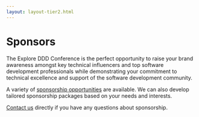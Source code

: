 ```yaml
---
layout: layout-tier2.html
---
```

<div class="container section page sponsors">
	<h1 class="section-header">Sponsors</h1>
	<p>The Explore DDD Conference is the perfect opportunity to raise your brand awareness amongst key technical influencers and top software development professionals while demonstrating your commitment to technical excellence and support of the software development community.</p>
	<p>A variety of <a href="Explore DDD 2019 Sponsorship Opportunities.pdf">sponsorship opportunities</a> are available. We can also develop tailored sponsorship packages based on your needs and interests.</p>
	<p><a href="mailto:contact@exploreddd.com">Contact us</a> directly if you have any questions about sponsorship.</p>
	<!--<h2 class="page-subheader">Platinum Sponsor</h2>
	<br>
	<figure>
        <a href="https://www.homeadvisor.com/"><img src="../img/logos/sponsor-home-advisor.png" class="sponsor-logo sponsor-logo-platinum"></a>
        <figcaption>Founded in 1998, <a href="https://www.homeadvisor.com/">HomeAdvisor</a> is the operator of the largest home services marketplace across the globe. With HomeAdvisor, homeowners can find prescreened local service professionals; view average project costs; read verified ratings and reviews; and instantly book home improvement, maintenance and repair appointments online.</figcaption>
    </figure>-->
	<!--<h2 class="page-subheader">Bronze Sponsors</h2>
	<br>
	<figure>
        <a href="https://www.pivotal.io/"><img src="../img/logos/sponsor-pivotal.png" class="sponsor-logo"></a>
        <figcaption><a href="https://www.pivotal.io/">Pivotal</a> transforms how the world builds software. Pivotal combines the Silicon Valley state of mind, modern approach, and infrastructure with organizations’ core expertise and values. We enable the leading companies in the world to innovate by employing an approach focused on building software. Our methodology is about evolving, in both development and innovation, and our culture is empowering. Our team uses agile and lean approaches to teach next-generation developers to create and build new</figcaption>
    </figure>
	<figure>
        <a href="https://www.inspirato.com/"><img src="../img/logos/sponsor-inspirato.png" class="sponsor-logo"></a>
        <figcaption>Meaning "Inspired" in Italian, <a href="https://www.inspirato.com/">Inspirato</a> serves as a daily reminder that when you travel well, creating lasting memories and relationships with family and friends, you live a more inspired life. That is what we strive to help our members do, each and every day.</figcaption>
    </figure>-->
	<!--<h2 class="page-subheader">Reception Sponsor</h2>
	<br>
	<figure>
        <a href="http://www.agiledenver.org"><img src="../img/logos/sponsor-agile-denver.png" class="sponsor-logo"></a>
        <figcaption><a href="http://www.agiledenver.org">Agile Denver</a> is a 501(c)(6) nonprofit that serves the Agile Software Development community in Denver and along Colorado's Front Range. We are fully volunteer-based, driven by people who are passionate about growing and supporting Agile in our community.</figcaption>
    </figure>-->
	<!--<h2 class="page-subheader">Video Sponsor</h2>
	<br>
	<figure>
        <a href="http://red.ht/labs"><img src="../img/logos/sponsor-redhat.png" class="sponsor-logo"></a>
        <figcaption><a href="http://red.ht/labs">Red Hat Open Innovation Labs</a> is an immersive, residency-style engagement for businesses to jump-start modern application development. In a matter of weeks, alongside our experts, customers learn how to design and build applications the Red Hat way. Using an open source technology stack, open processes, and open culture, we help customers rapidly build prototypes, experience DevOps, and adopt agile.</figcaption>
    </figure>-->
</div>